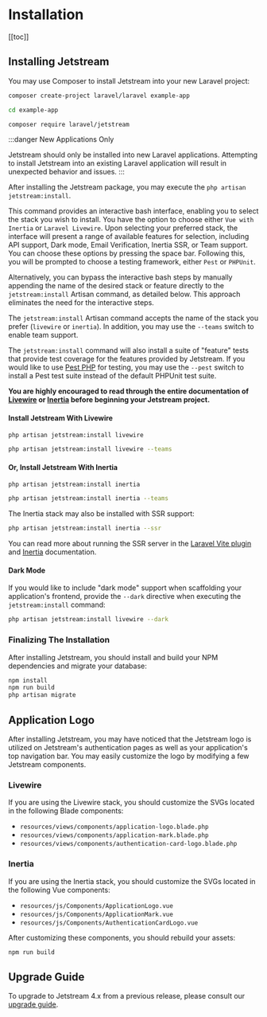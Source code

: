 # Installation

[[toc]]

## Installing Jetstream

You may use Composer to install Jetstream into your new Laravel project:

```bash
composer create-project laravel/laravel example-app

cd example-app

composer require laravel/jetstream
```

:::danger New Applications Only

Jetstream should only be installed into new Laravel applications. Attempting to install Jetstream into an existing Laravel application will result in unexpected behavior and issues.
:::

After installing the Jetstream package, you may execute the `php artisan jetstream:install`.


This command provides an interactive bash interface, enabling you to select the stack you wish to install. You have the option to choose either `Vue with Inertia` or `Laravel Livewire`. Upon selecting your preferred stack, the interface will present a range of available features for selection, including API support, Dark mode, Email Verification, Inertia SSR, or Team support. You can choose these options by pressing the space bar. Following this, you will be prompted to choose a testing framework, either `Pest` or `PHPUnit`.


Alternatively, you can bypass the interactive bash steps by manually appending the name of the desired stack or feature directly to the `jetstream:install` Artisan command, as detailed below. This approach eliminates the need for the interactive steps.


The `jetstream:install` Artisan command accepts the name of the stack you prefer (`livewire` or `inertia`). In addition, you may use the `--teams` switch to enable team support. 

The `jetstream:install` command will also install a suite of "feature" tests that provide test coverage for the features provided by Jetstream. 
If you would like to use [Pest PHP](https://pestphp.com) for testing, you may use the `--pest` switch to install a Pest test suite instead of the default PHPUnit test suite.

**You are highly encouraged to read through the entire documentation of [Livewire](https://livewire.laravel.com) or [Inertia](https://inertiajs.com) before beginning your Jetstream project.**


#### Install Jetstream With Livewire

```bash
php artisan jetstream:install livewire

php artisan jetstream:install livewire --teams
```

#### Or, Install Jetstream With Inertia

```bash
php artisan jetstream:install inertia

php artisan jetstream:install inertia --teams
```

The Inertia stack may also be installed with SSR support:

```bash
php artisan jetstream:install inertia --ssr
```

You can read more about running the SSR server in the [Laravel Vite plugin](https://laravel.com/docs/vite#ssr) and [Inertia](https://inertiajs.com/server-side-rendering) documentation.

#### Dark Mode

If you would like to include "dark mode" support when scaffolding your application's frontend, provide the `--dark` directive when executing the `jetstream:install` command:

```bash
php artisan jetstream:install livewire --dark
```

### Finalizing The Installation

After installing Jetstream, you should install and build your NPM dependencies and migrate your database:

```bash
npm install
npm run build
php artisan migrate
```

## Application Logo

After installing Jetstream, you may have noticed that the Jetstream logo is utilized on Jetstream's authentication pages as well as your application's top navigation bar. You may easily customize the logo by modifying a few Jetstream components.

### Livewire

If you are using the Livewire stack, you should customize the SVGs located in the following Blade components:

* `resources/views/components/application-logo.blade.php`
* `resources/views/components/application-mark.blade.php`
* `resources/views/components/authentication-card-logo.blade.php`

### Inertia

If you are using the Inertia stack, you should customize the SVGs located in the following Vue components:

* `resources/js/Components/ApplicationLogo.vue`
* `resources/js/Components/ApplicationMark.vue`
* `resources/js/Components/AuthenticationCardLogo.vue`

After customizing these components, you should rebuild your assets:

```bash
npm run build
```

## Upgrade Guide

To upgrade to Jetstream 4.x from a previous release, please consult our [upgrade guide](https://github.com/laravel/jetstream/blob/4.x/UPGRADE.md).
